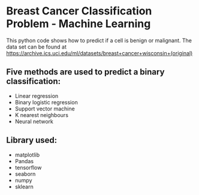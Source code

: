 # Breast Cancer Classification Problem - Machine Learning
This python code shows how to predict if a cell is benign or malignant. The data set can be found at https://archive.ics.uci.edu/ml/datasets/breast+cancer+wisconsin+(original)

## Five methods are used to predict a binary classification: 
* Linear regression
* Binary logistic regression
* Support vector machine
* K nearest neighbours  
* Neural network


## Library used:
* matplotlib
* Pandas
* tensorflow
* seaborn
* numpy
* sklearn
